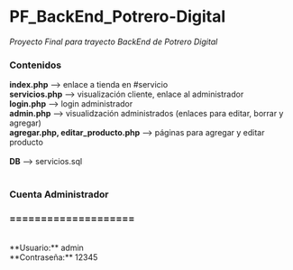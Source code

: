 # PF_BackEnd_Potrero-Digital
*Proyecto Final para trayecto BackEnd de Potrero Digital*

### Contenidos 
**index.php** --> enlace a tienda en #servicio<br />
**servicios.php** --> visualización cliente, enlace al administrador<br />
**login.php** --> login administrador<br />
**admin.php** --> visualidzación administrados (enlaces para editar, borrar y agregar)<br />
**agregar.php, editar_producto.php** --> páginas para agregar y editar producto<br />
<br />
**DB** --> servicios.sql  
<br />
### Cuenta Administrador
### ====================<br />
<br />
**Usuario:** admin<br />
**Contraseña:** 12345<br />
